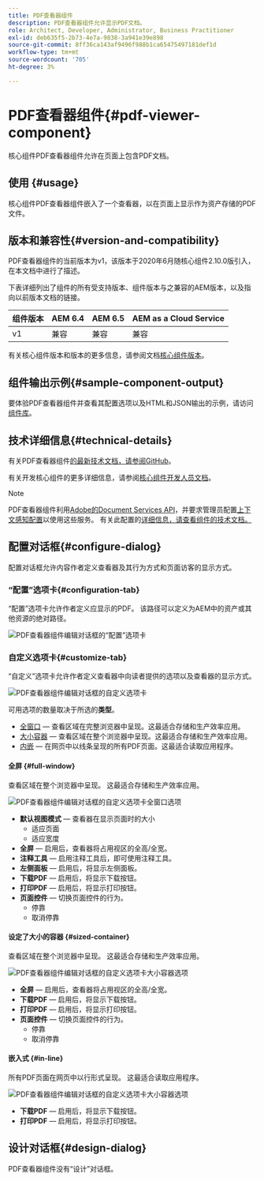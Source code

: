 ```yaml
---
title: PDF查看器组件
description: PDF查看器组件允许显示PDF文档。
role: Architect, Developer, Administrator, Business Practitioner
exl-id: deb635f5-2b73-4e7a-9838-3a941e39e898
source-git-commit: 8ff36ca143af9496f988b1ca65475497181def1d
workflow-type: tm+mt
source-wordcount: '705'
ht-degree: 3%

---
```


# PDF查看器组件{#pdf-viewer-component}

核心组件PDF查看器组件允许在页面上包含PDF文档。

## 使用 {#usage}

核心组件PDF查看器组件嵌入了一个查看器，以在页面上显示作为资产存储的PDF文件。

## 版本和兼容性{#version-and-compatibility}

PDF查看器组件的当前版本为v1，该版本于2020年6月随核心组件2.10.0版引入，在本文档中进行了描述。

下表详细列出了组件的所有受支持版本、组件版本与之兼容的AEM版本，以及指向以前版本文档的链接。

| 组件版本 | AEM 6.4 | AEM 6.5 | AEM as a Cloud Service |
|--- |--- |---|---|
| v1 | 兼容 | 兼容 | 兼容 |

有关核心组件版本和版本的更多信息，请参阅文档[核心组件版本](/help/versions.md)。

## 组件输出示例{#sample-component-output}

要体验PDF查看器组件并查看其配置选项以及HTML和JSON输出的示例，请访问[组件库](https://adobe.com/go/aem_cmp_library_pdfviewer)。

## 技术详细信息{#technical-details}

有关PDF查看器组件[的最新技术文档，请参阅GitHub](https://adobe.com/go/aem_cmp_tech_pdfviewer_v1)。

有关开发核心组件的更多详细信息，请参阅[核心组件开发人员文档](/help/developing/overview.md)。

>[!NOTE]
>
>PDF查看器组件利用[Adobe的Document Services API](https://www.adobe.io/apis/documentcloud/dcsdk.html)，并要求管理员配置[上下文感知配置](/help/developing/context-aware-configs.md)以使用这些服务。 有关此配置的[详细信息，请查看组件的技术文档。](https://github.com/adobe/aem-core-wcm-components/tree/master/content/src/content/jcr_root/apps/core/wcm/components/pdfviewer/v1/pdfviewer#context-aware-config)

## 配置对话框{#configure-dialog}

配置对话框允许内容作者定义查看器及其行为方式和页面访客的显示方式。

### “配置”选项卡{#configuration-tab}

“配置”选项卡允许作者定义应显示的PDF。 该路径可以定义为AEM中的资产或其他资源的绝对路径。

![PDF查看器组件编辑对话框的“配置”选项卡](/help/assets/pdf-viewer-edit-configuration.png)

### 自定义选项卡{#customize-tab}

“自定义”选项卡允许作者定义查看器中向读者提供的选项以及查看器的显示方式。

![PDF查看器组件编辑对话框的自定义选项卡](/help/assets/pdf-viewer-edit-customize.png)

可用选项的数量取决于所选的&#x200B;**类型**。

* [全窗口](#full-window)  — 查看区域在完整浏览器中呈现。这最适合存储和生产效率应用。
* [大小容器](#sized-container)  — 查看区域在整个浏览器中呈现。这最适合存储和生产效率应用。
* [内嵌](#in-line)  — 在网页中以线条呈现的所有PDF页面。这最适合读取应用程序。

#### 全屏 {#full-window}

查看区域在整个浏览器中呈现。 这最适合存储和生产效率应用。

![PDF查看器组件编辑对话框的自定义选项卡全窗口选项](/help/assets/pdf-viewer-edit-customize-full.png)

* **默认视图模式**  — 查看器在显示页面时的大小
   * 适应页面
   * 适应宽度
* **全屏**  — 启用后，查看器将占用视区的全高/全宽。
* **注释工具**  — 启用注释工具后，即可使用注释工具。
* **左侧面板**  — 启用后，将显示左侧面板。
* **下载PDF**  — 启用后，将显示下载按钮。
* **打印PDF**  — 启用后，将显示打印按钮。
* **页面控件**  — 切换页面控件的行为。
   * 停靠
   * 取消停靠

#### 设定了大小的容器 {#sized-container}

查看区域在整个浏览器中呈现。 这最适合存储和生产效率应用。

![PDF查看器组件编辑对话框的自定义选项卡大小容器选项](/help/assets/pdf-viewer-edit-customize-sized-container.png)

* **全屏**  — 启用后，查看器将占用视区的全高/全宽。
* **下载PDF**  — 启用后，将显示下载按钮。
* **打印PDF**  — 启用后，将显示打印按钮。
* **页面控件**  — 切换页面控件的行为。
   * 停靠
   * 取消停靠

#### 嵌入式 {#in-line}

所有PDF页面在网页中以行形式呈现。 这最适合读取应用程序。

![PDF查看器组件编辑对话框的自定义选项卡大小容器选项](/help/assets/pdf-viewer-edit-customize-inline.png)

* **下载PDF**  — 启用后，将显示下载按钮。
* **打印PDF**  — 启用后，将显示打印按钮。

## 设计对话框{#design-dialog}

PDF查看器组件没有“设计”对话框。

